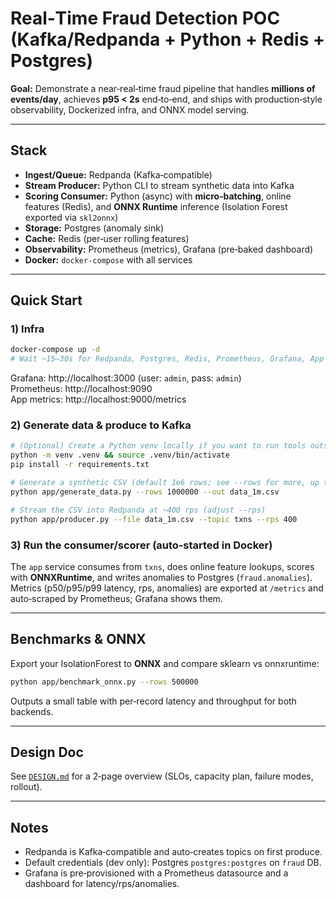 # Real‑Time Fraud Detection POC (Kafka/Redpanda + Python + Redis + Postgres)

**Goal:** Demonstrate a near‑real‑time fraud pipeline that handles **millions of events/day**, achieves **p95 < 2s** end‑to‑end, and ships with production‑style observability, Dockerized infra, and ONNX model serving.

---

## Stack
- **Ingest/Queue:** Redpanda (Kafka‑compatible)
- **Stream Producer:** Python CLI to stream synthetic data into Kafka
- **Scoring Consumer:** Python (async) with **micro‑batching**, online features (Redis), and **ONNX Runtime** inference (Isolation Forest exported via `skl2onnx`)
- **Storage:** Postgres (anomaly sink)
- **Cache:** Redis (per‑user rolling features)
- **Observability:** Prometheus (metrics), Grafana (pre‑baked dashboard)
- **Docker:** `docker-compose` with all services

---

## Quick Start

### 1) Infra
```bash
docker-compose up -d
# Wait ~15–30s for Redpanda, Postgres, Redis, Prometheus, Grafana, App
```

Grafana: http://localhost:3000  (user: `admin`, pass: `admin`)  
Prometheus: http://localhost:9090  
App metrics: http://localhost:9000/metrics

### 2) Generate data & produce to Kafka
```bash
# (Optional) Create a Python venv locally if you want to run tools outside Docker
python -m venv .venv && source .venv/bin/activate
pip install -r requirements.txt

# Generate a synthetic CSV (default 1e6 rows; see --rows for more, up to 5e6)
python app/generate_data.py --rows 1000000 --out data_1m.csv

# Stream the CSV into Redpanda at ~400 rps (adjust --rps)
python app/producer.py --file data_1m.csv --topic txns --rps 400
```

### 3) Run the consumer/scorer (auto‑started in Docker)
The `app` service consumes from `txns`, does online feature lookups, scores with **ONNXRuntime**, and writes anomalies to Postgres (`fraud.anomalies`).  
Metrics (p50/p95/p99 latency, rps, anomalies) are exported at `/metrics` and auto‑scraped by Prometheus; Grafana shows them.

---

## Benchmarks & ONNX
Export your IsolationForest to **ONNX** and compare sklearn vs onnxruntime:
```bash
python app/benchmark_onnx.py --rows 500000
```
Outputs a small table with per‑record latency and throughput for both backends.

---

## Design Doc
See [`DESIGN.md`](DESIGN.md) for a 2‑page overview (SLOs, capacity plan, failure modes, rollout).

---

## Notes
- Redpanda is Kafka‑compatible and auto‑creates topics on first produce.
- Default credentials (dev only): Postgres `postgres:postgres` on `fraud` DB.  
- Grafana is pre‑provisioned with a Prometheus datasource and a dashboard for latency/rps/anomalies.
